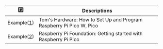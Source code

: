 

| :hash: |  Descriptions |
|-|-|
| Example([1](1)) | Tom's Hardware: How to Set Up and Program Raspberry Pi Pico W, Pico |
| Example([2](2)) | Raspberry Pi Foundation: Getting started with Raspberry Pi Pico |
